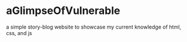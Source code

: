 # aGlimpseOfVulnerable
a simple story-blog website to showcase my current knowledge of html, css, and js
